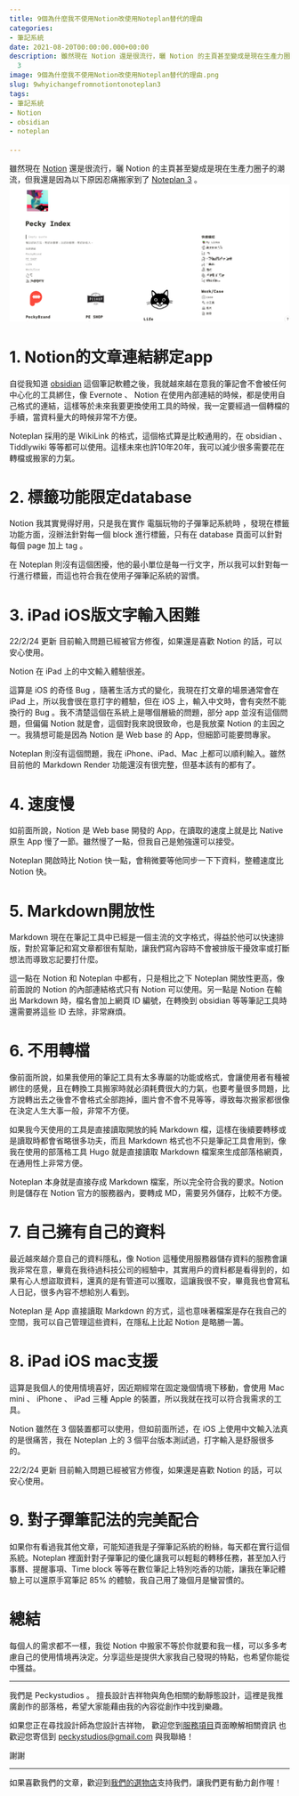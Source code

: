 ```yaml
---
title: 9個為什麼我不使用Notion改使用Noteplan替代的理由
categories:
- 筆記系統
date: 2021-08-20T00:00:00.000+00:00
description: 雖然現在 Notion 還是很流行，曬 Notion 的主頁甚至變成是現在生產力圈子的潮流，但我還是因為以下原因忍痛搬家到了 Noteplan
  3
image: 9個為什麼我不使用Notion改使用Noteplan替代的理由.png
slug: 9whyichangefromnotiontonoteplan3
tags:
- 筆記系統
- Notion
- obsidian
- noteplan

---
```

雖然現在 [Notion](notion.so) 還是很流行，曬 Notion 的主頁甚至變成是現在生產力圈子的潮流，但我還是因為以下原因忍痛搬家到了 [Noteplan 3](noteplan.co) 。
![我在Notion也有設計自己的首頁XD](E5963208-5A41-40CB-881F-41F5CD991258.png)

# 1. Notion的文章連結綁定app

自從我知道 [obsidian](obsidian.md) 這個筆記軟體之後，我就越來越在意我的筆記會不會被任何中心化的工具綁住，像 Evernote 、 Notion 在使用內部連結的時候，都是使用自己格式的連結，這樣等於未來我要更換使用工具的時候，我一定要經過一個轉檔的手續，當資料量大的時候非常不方便。

Noteplan 採用的是 WikiLink 的格式，這個格式算是比較通用的，在 obsidian 、 Tiddlywiki 等等都可以使用。這樣未來也許10年20年，我可以減少很多需要花在轉檔或搬家的力氣。

# 2. 標籤功能限定database

Notion 我其實覺得好用，只是我在實作 電腦玩物的子彈筆記系統時 ，發現在標籤功能方面，沒辦法針對每一個 block 進行標籤，只有在 database 頁面可以針對每個 page 加上 tag 。

在 Noteplan 則沒有這個困擾，他的最小單位是每一行文字，所以我可以針對每一行進行標籤，而這也符合我在使用子彈筆記系統的習慣。

# 3. iPad iOS版文字輸入困難

22/2/24 更新 目前輸入問題已經被官方修復，如果還是喜歡 Notion 的話，可以安心使用。

Notion 在 iPad 上的中文輸入體驗很差。

這算是 iOS 的奇怪 Bug ，隨著生活方式的變化，我現在打文章的場景通常會在 iPad 上，所以我會很在意打字的體驗，但在 iOS 上，輸入中文時，會有突然不能換行的 Bug 。我不清楚這個在系統上是哪個層級的問題，部分 app 並沒有這個問題，但偏偏 Notion 就是會，這個對我來說很致命，也是我放棄 Notion 的主因之一。我猜想可能是因為 Notion 是 Web base 的 App，但細節可能要問專家。

Noteplan 則沒有這個問題，我在 iPhone、iPad、Mac 上都可以順利輸入。雖然目前他的 Markdown Render 功能還沒有很完整，但基本該有的都有了。

# 4. 速度慢

如前面所說，Notion 是 Web base 開發的 App，在讀取的速度上就是比 Native 原生 App 慢了一節。雖然慢了一點，但我自己是勉強還可以接受。

Noteplan 開啟時比 Notion 快一點，會稍微要等他同步一下下資料，整體速度比 Notion 快。

# 5. Markdown開放性

Markdown 現在在筆記工具中已經是一個主流的文字格式，得益於他可以快速排版，對於寫筆記和寫文章都很有幫助，讓我們寫內容時不會被排版干擾效率或打斷想法而導致忘記要打什麼。

這一點在 Notion 和 Noteplan 中都有，只是相比之下 Noteplan 開放性更高，像前面說的 Notion 的內部連結格式只有 Notion 可以使用。另一點是 Notion 在輸出 Markdown 時，檔名會加上網頁 ID 編號，在轉換到 obsidian 等等筆記工具時還需要將這些 ID 去除，非常麻煩。

# 6. 不用轉檔

像前面所說，如果我使用的筆記工具有太多專屬的功能或格式，會讓使用者有種被綁住的感覺，且在轉換工具搬家時就必須耗費很大的力氣，也要考量很多問題，比方說轉出去之後會不會格式全部跑掉，圖片會不會不見等等，導致每次搬家都很像在決定人生大事一般，非常不方便。

如果我今天使用的工具是直接讀取開放的純 Markdown 檔，這樣在後續要轉移或是讀取時都會省略很多功夫，而且 Markdown 格式也不只是筆記工具會用到，像我在使用的部落格工具 Hugo 就是直接讀取 Markdown 檔案來生成部落格網頁，在通用性上非常方便。

Noteplan 本身就是直接存成 Markdown 檔案，所以完全符合我的要求。Notion 則是儲存在 Notion 官方的服務器內，要轉成 MD，需要另外儲存，比較不方便。

# 7. 自己擁有自己的資料

最近越來越介意自己的資料隱私，像 Notion 這種使用服務器儲存資料的服務會讓我非常在意，畢竟在我待過科技公司的經驗中，其實用戶的資料都是看得到的，如果有心人想盜取資料，還真的是有管道可以獲取，這讓我很不安，畢竟我也會寫私人日記，很多內容不想給別人看到。

Noteplan 是 App 直接讀取 Markdown 的方式，這也意味著檔案是存在我自己的空間，我可以自己管理這些資料，在隱私上比起 Notion 是略勝一籌。

# 8. iPad iOS mac支援

這算是我個人的使用情境喜好，因近期經常在固定幾個情境下移動，會使用 Mac mini 、 iPhone 、 iPad 三種 Apple 的裝置，所以我就在找可以符合我需求的工具。

Notion 雖然在 3 個裝置都可以使用，但如前面所述，在 iOS 上使用中文輸入法真的是很痛苦，我在 Noteplan 上的 3 個平台版本測試過，打字輸入是舒服很多的。

22/2/24 更新 目前輸入問題已經被官方修復，如果還是喜歡 Notion 的話，可以安心使用。

# 9. 對子彈筆記法的完美配合

如果你有看過我其他文章，可能知道我是子彈筆記系統的粉絲，每天都在實行這個系統。Noteplan 裡面針對子彈筆記的優化讓我可以輕鬆的轉移任務，甚至加入行事曆、提醒事項、Time block 等等在數位筆記上特別吃香的功能，讓我在筆記體驗上可以還原手寫筆記 85% 的體驗，我自己用了幾個月是蠻習慣的。

# 總結

每個人的需求都不一樣，我從 Notion 中搬家不等於你就要和我一樣，可以多多考慮自己的使用情境再決定。分享這些是提供大家我自己發現的特點，也希望你能從中獲益。

***

我們是 Peckystudios 。
擅長設計吉祥物與角色相關的動靜態設計，這裡是我推廣創作的部落格，希望大家能藉由我的內容從創作中找到樂趣。

如果您正在尋找設計師為您設計吉祥物，
歡迎您到[服務項目](https://peckyhsieh.wixsite.com/peckystudiosservice)頁面瞭解相關資訊
也歡迎您寄信到 peckystudios@gmail.com 與我聯絡！

謝謝

***

如果喜歡我們的文章，歡迎到[我們的選物店](https://www.rakuten.com.tw/shop/peckystudio/)支持我們，讓我們更有動力創作喔！